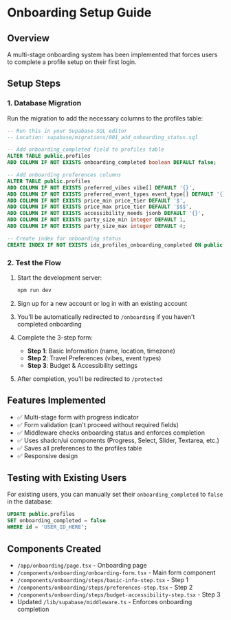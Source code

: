 # Onboarding Setup Guide

## Overview
A multi-stage onboarding system has been implemented that forces users to complete a profile setup on their first login.

## Setup Steps

### 1. Database Migration
Run the migration to add the necessary columns to the profiles table:

```sql
-- Run this in your Supabase SQL editor
-- Location: supabase/migrations/001_add_onboarding_status.sql

-- Add onboarding_completed field to profiles table
ALTER TABLE public.profiles
ADD COLUMN IF NOT EXISTS onboarding_completed boolean DEFAULT false;

-- Add onboarding preferences columns
ALTER TABLE public.profiles
ADD COLUMN IF NOT EXISTS preferred_vibes vibe[] DEFAULT '{}',
ADD COLUMN IF NOT EXISTS preferred_event_types event_type[] DEFAULT '{}',
ADD COLUMN IF NOT EXISTS price_min price_tier DEFAULT '$',
ADD COLUMN IF NOT EXISTS price_max price_tier DEFAULT '$$$',
ADD COLUMN IF NOT EXISTS accessibility_needs jsonb DEFAULT '{}',
ADD COLUMN IF NOT EXISTS party_size_min integer DEFAULT 1,
ADD COLUMN IF NOT EXISTS party_size_max integer DEFAULT 4;

-- Create index for onboarding status
CREATE INDEX IF NOT EXISTS idx_profiles_onboarding_completed ON public.profiles(onboarding_completed);
```

### 2. Test the Flow

1. Start the development server:
   ```bash
   npm run dev
   ```

2. Sign up for a new account or log in with an existing account

3. You'll be automatically redirected to `/onboarding` if you haven't completed onboarding

4. Complete the 3-step form:
   - **Step 1**: Basic Information (name, location, timezone)
   - **Step 2**: Travel Preferences (vibes, event types)
   - **Step 3**: Budget & Accessibility settings

5. After completion, you'll be redirected to `/protected`

## Features Implemented

- ✅ Multi-stage form with progress indicator
- ✅ Form validation (can't proceed without required fields)
- ✅ Middleware checks onboarding status and enforces completion
- ✅ Uses shadcn/ui components (Progress, Select, Slider, Textarea, etc.)
- ✅ Saves all preferences to the profiles table
- ✅ Responsive design

## Testing with Existing Users

For existing users, you can manually set their `onboarding_completed` to `false` in the database:

```sql
UPDATE public.profiles 
SET onboarding_completed = false 
WHERE id = 'USER_ID_HERE';
```

## Components Created

- `/app/onboarding/page.tsx` - Onboarding page
- `/components/onboarding/onboarding-form.tsx` - Main form component
- `/components/onboarding/steps/basic-info-step.tsx` - Step 1
- `/components/onboarding/steps/preferences-step.tsx` - Step 2
- `/components/onboarding/steps/budget-accessibility-step.tsx` - Step 3
- Updated `/lib/supabase/middleware.ts` - Enforces onboarding completion
